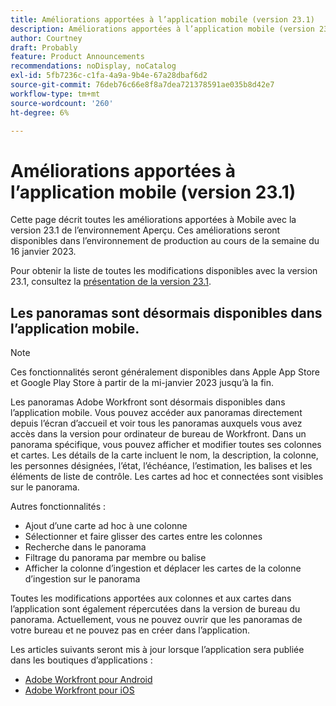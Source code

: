 ```yaml
---
title: Améliorations apportées à l’application mobile (version 23.1)
description: Améliorations apportées à l’application mobile (version 23.1)
author: Courtney
draft: Probably
feature: Product Announcements
recommendations: noDisplay, noCatalog
exl-id: 5fb7236c-c1fa-4a9a-9b4e-67a28dbaf6d2
source-git-commit: 76deb76c66e8f8a7dea721378591ae035b8d42e7
workflow-type: tm+mt
source-wordcount: '260'
ht-degree: 6%

---
```


# Améliorations apportées à l’application mobile (version 23.1)

Cette page décrit toutes les améliorations apportées à Mobile avec la version 23.1 de l’environnement Aperçu. Ces améliorations seront disponibles dans l’environnement de production au cours de la semaine du 16 janvier 2023.

Pour obtenir la liste de toutes les modifications disponibles avec la version 23.1, consultez la [présentation de la version 23.1](/help/quicksilver/product-announcements/product-releases/23.1-release-activity/23-1-release-overview.md).

## Les panoramas sont désormais disponibles dans l’application mobile.

>[!NOTE]
>
>Ces fonctionnalités seront généralement disponibles dans Apple App Store et Google Play Store à partir de la mi-janvier 2023 jusqu’à la fin.

Les panoramas Adobe Workfront sont désormais disponibles dans l’application mobile. Vous pouvez accéder aux panoramas directement depuis l’écran d’accueil et voir tous les panoramas auxquels vous avez accès dans la version pour ordinateur de bureau de Workfront. Dans un panorama spécifique, vous pouvez afficher et modifier toutes ses colonnes et cartes. Les détails de la carte incluent le nom, la description, la colonne, les personnes désignées, l’état, l’échéance, l’estimation, les balises et les éléments de liste de contrôle. Les cartes ad hoc et connectées sont visibles sur le panorama.

Autres fonctionnalités :

* Ajout d’une carte ad hoc à une colonne
* Sélectionner et faire glisser des cartes entre les colonnes
* Recherche dans le panorama
* Filtrage du panorama par membre ou balise
* Afficher la colonne d’ingestion et déplacer les cartes de la colonne d’ingestion sur le panorama

Toutes les modifications apportées aux colonnes et aux cartes dans l’application sont également répercutées dans la version de bureau du panorama. Actuellement, vous ne pouvez ouvrir que les panoramas de votre bureau et ne pouvez pas en créer dans l’application.

Les articles suivants seront mis à jour lorsque l’application sera publiée dans les boutiques d’applications :

* [Adobe Workfront pour Android](/help/quicksilver/workfront-basics/mobile-apps/using-the-workfront-mobile-app/workfront-for-android.md)
* [Adobe Workfront pour iOS](/help/quicksilver/workfront-basics/mobile-apps/using-the-workfront-mobile-app/workfront-for-ios.md)
